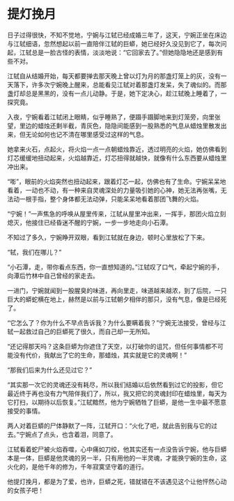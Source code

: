 # 提灯挽月

日子过得很快，不知不觉地，宁婉与江轼已经成婚三年了，这天，宁婉正坐在床边与江轼细语，忽然想起以前一直陪伴江轼的巨蟒，她已经好久没见到它了，每次问起，江轼总是一脸古怪的表情，淡淡地说：“它回家去了。”但她隐隐地还是感到有些不对。 

江轼自从结婚开始，每天都要掸去那天晚上曾以灯为月的那盏灯笼上的灰，没有一天落下，许多次宁婉晚上醒来，总能看见江轼对着那盏灯发呆，失了魂似的。而那盏灯却总是黑黑的，没有一点儿动静。于是，她下定决心，趁江轼晚上睡着了，一探究竟。 

入夜，宁婉看着江轼闭上眼睛，似乎睡熟了，便蹑手蹑脚地来到灯笼旁，向里张望，里边的蜡烛还剩半截，青灰色，隐隐间能感到一股熟悉的气息从蜡烛里散发出来，但无论如何也记不清在哪里感受过这样的气息。 

她拿来火石，点起火，将火焰一点一点朝蜡烛靠近，透过明亮的火焰，她仿佛看到灯芯缓缓地扭动起来，火焰越靠近，灯芯扭得就越快，就像有什么东西要从蜡烛里冲出来。 

“嘭”，眼前的火焰突然也扭动起来，跟着灯芯一起，仿佛也有了生命。宁婉呆呆地看着，一动也不动，有一种来自灵魂深处的力量吸引她的心神，她无法再张嘴，无法动一根手指，整个身体都无法动弹，只能呆呆地看着那团飞舞的火焰。 

“宁婉！”一声焦急的呼唤从屋里传来，江轼从屋里冲出来，一挥手，那团火焰立刻熄灭，他接住已经昏迷不醒的宁婉，一步一步地走向小石潭。 

不知过了多久，宁婉睁开双眼，看到江轼就在身边，顿时心里放松了下来。 

“轼，我们在哪儿？” 

“小石潭，走，带你看点东西，你一直想知道的。”江轼叹了口气，牵起宁婉的手，向潭后竹林中自己曾经的家走去。 

一进门，宁婉就闻到一股腥臭的味道，再向里走，味道越来越浓，到了后院，一只巨大的蟒蛇横在地上，赫然是以前与江轼朝夕相伴的那只，没有气息，像是已经死了。 

“它怎么了？你为什么不早点告诉我？为什么要瞒着我？”宁婉无法接受，曾经与江轼一起救过自己的巨蟒死了很久，而自己却一无所知。 

“还记得那天吗？这条巨蟒为你遮住了天空，以打破你的诅咒，但任何事情都不可能没有代价，我献出了它的生命，那蜡烛，其实就是它的灵魂啊！” 

“那我们后来为什么还见过它？” 

“其实那一次它的灵魂还没有耗尽，所以我们结婚以后依然看到过它的投影，但它最近终于再也没有力气陪伴我们了，所以，我又把它的灵魂封印在蜡烛里，每天为它打扫，以期待以后恢复。”江轼黯然，他为宁婉牺牲了巨蟒，是他一生中最不愿意接受的事情。 

两人对着巨蟒的尸体静默了一阵，江轼开口：“火化了吧，就此告别我与它的过去。”宁婉点了点头，也含着泪，同意了。 

江轼看着蛇尸被火焰吞噬，心中痛如刀绞，他其实还有一点没告诉宁婉，他与巨蟒本是一体，巨蟒是他灵魂的另一半，只有用他的一半灵魂，才能换宁婉的生命，这火化的，是他千年的修为，千年寂寞坚守着的道行。 

他提灯挽月，都是为了爱，也许，巨蟒之死，错就错在不该遇见这个让他怦然心动的女孩子吧！